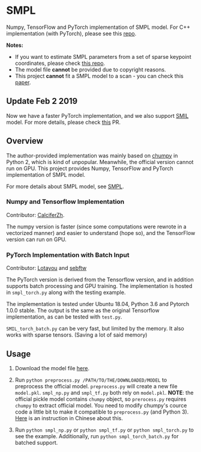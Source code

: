 # SMPL

Numpy, TensorFlow and PyTorch implementation of SMPL model. For C++ implementation (with PyTorch), please see this [repo](https://github.com/YeeCY/SMPLpp).

**Notes:**
* If you want to estimate SMPL parameters from a set of sparse keypoint coordinates, please check [this repo](https://github.com/CalciferZh/Minimal-IK).
* The model file **cannot** be provided due to copyright reasons.
* This project **cannot** fit a SMPL model to a scan - you can check this [paper](https://ps.is.mpg.de/publications/shape_under_cloth-cvpr17).

## Update Feb 2 2019
Now we have a faster PyTorch implementation, and we also support [SMIL](https://www.iosb.fraunhofer.de/servlet/is/82920/) model. For more details, please check [this](https://github.com/CalciferZh/SMPL/pull/11) PR.

## Overview

The author-provided implementation was mainly based on [chumpy](https://github.com/mattloper/chumpy) in Python 2, which is kind of unpopular. Meanwhile, the official version cannot run on GPU. This project provides Numpy, TensorFlow and PyTorch implementation of SMPL model.

For more details about SMPL model, see [SMPL](http://smpl.is.tue.mpg.de/).

### Numpy and Tensorflow Implementation

Contributor: [CalciferZh](https://github.com/CalciferZh).

The numpy version is faster (since some computations were rewrote in a vectorized manner) and easier to understand (hope so), and the TensorFlow version can run on GPU.

### PyTorch Implementation with Batch Input

Contributor: [Lotayou](https://github.com/Lotayou) and [sebftw](https://github.com/sebftw)

The PyTorch version is derived from the Tensorflow version, and in addition supports batch processing and GPU training. The implementation is hosted in `smpl_torch.py` along with the testing example.

The implementation is tested under Ubuntu 18.04, Python 3.6 and Pytorch 1.0.0 stable. The output is the same as the original Tensorflow implementation, as can be tested with `test.py`.

`SMIL_torch_batch.py` can be very fast, but limited by the memory. It also works with sparse tensors. (Saving a lot of said memory)

## Usage

1. Download the model file [here](http://smpl.is.tue.mpg.de/downloads).
2. Run `python preprocess.py /PATH/TO/THE/DOWNLOADED/MODEL` to preprocess the official model. `preprocess.py` will create a new file `model.pkl`. `smpl_np.py` and `smpl_tf.py` both rely on `model.pkl`. **NOTE**: the official pickle model contains `chumpy` object, so `prerocess.py` requires `chumpy` to extract official model. You need to modify chumpy's cource code a little bit to make it compatible to `preprocess.py` (and Python 3). [Here](https://blog.csdn.net/qq_28660035/article/details/81319055) is an instruction in Chinese about this.

3. Run `python smpl_np.py` or `python smpl_tf.py` or `python smpl_torch.py` to see the example. Additionally, run `python smpl_torch_batch.py` for batched support.
